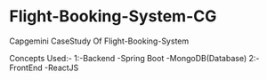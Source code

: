 # Flight-Booking-System-CG
Capgemini CaseStudy Of Flight-Booking-System

Concepts Used:-
1:-Backend
  -Spring Boot
  -MongoDB(Database)
2:-FrontEnd
  -ReactJS
  

